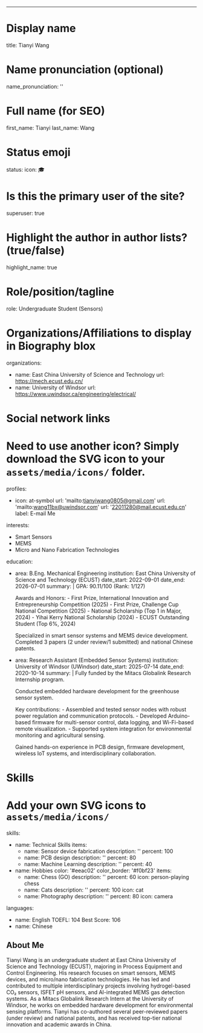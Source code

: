 ---
# Display name
title: Tianyi Wang

# Name pronunciation (optional)
name_pronunciation: ''

# Full name (for SEO)
first_name: Tianyi
last_name: Wang

# Status emoji
status:
  icon: 🎓

# Is this the primary user of the site?
superuser: true

# Highlight the author in author lists? (true/false)
highlight_name: true

# Role/position/tagline
role: Undergraduate Student (Sensors)

# Organizations/Affiliations to display in Biography blox
organizations:
  - name: East China University of Science and Technology
    url: https://mech.ecust.edu.cn/
 - name: University of Windsor
    url: https://www.uwindsor.ca/engineering/electrical/

# Social network links
# Need to use another icon? Simply download the SVG icon to your `assets/media/icons/` folder.
profiles:
  - icon: at-symbol
    url: 'mailto:tianyiwang0805@gmail.com'
    url: 'mailto:wang11bx@uwindsor.com'
    url: '22011280@mail.ecust.edu.cn'
    label: E-mail Me

interests:
  - Smart Sensors
  - MEMS
  - Micro and Nano Fabrication Technologies

education:
  - area: B.Eng. Mechanical Engineering
    institution: East China University of Science and Technology (ECUST)
    date_start: 2022-09-01
    date_end: 2026-07-01
    summary: |
      GPA: 90.11/100 (Rank: 1/127)

      Awards and Honors:
        - First Prize, International Innovation and Entrepreneurship Competition (2025)
        - First Prize, Challenge Cup National Competition (2025)
        - National Scholarship (Top 1 in Major, 2024)
        - Yihai Kerry National Scholarship (2024)
        - ECUST Outstanding Student (Top 6%, 2024)

      Specialized in smart sensor systems and MEMS device development. Completed 3 papers (2 under review/1 submitted) and national Chinese patents.
  - area: Research Assistant (Embedded Sensor Systems)
    institution: University of Windsor (UWindsor)
    date_start: 2025-07-14
    date_end: 2020-10-14
    summary: |
      Fully funded by the Mitacs Globalink Research Internship program.
      
      Conducted embedded hardware development for the greenhouse sensor system.

      Key contributions:
        - Assembled and tested sensor nodes with robust power regulation and communication protocols.
        - Developed Arduino-based firmware for multi-sensor control, data logging, and Wi-Fi-based remote visualization.
        - Supported system integration for environmental monitoring and agricultural sensing.

      Gained hands-on experience in PCB design, firmware development, wireless IoT systems, and interdisciplinary collaboration.

# Skills
# Add your own SVG icons to `assets/media/icons/`
skills:
  - name: Technical Skills
    items:
      - name: Sensor device fabrication
        description: ''
        percent: 100
      - name: PCB design
        description: ''
        percent: 80
      - name: Machine Learning
        description: ''
        percent: 40
  - name: Hobbies
    color: '#eeac02'
    color_border: '#f0bf23'
    items:
      - name: Chess (GO)
        description: ''
        percent: 60
        icon: person-playing chess
      - name: Cats
        description: ''
        percent: 100
        icon: cat
      - name: Photography
        description: ''
        percent: 80
        icon: camera

languages:
  - name: English
    TOEFL: 104
    Best Score: 106
  - name: Chinese

## About Me

Tianyi Wang is an undergraduate student at East China University of Science and Technology (ECUST), majoring in Process Equipment and Control Engineering. His research focuses on smart sensors, MEMS devices, and micro/nano fabrication technologies. He has led and contributed to multiple interdisciplinary projects involving hydrogel-based CO₂ sensors, ISFET pH sensors, and AI-integrated MEMS gas detection systems. As a Mitacs Globalink Research Intern at the University of Windsor, he works on embedded hardware development for environmental sensing platforms. Tianyi has co-authored several peer-reviewed papers (under review) and national patents, and has received top-tier national innovation and academic awards in China.
